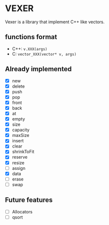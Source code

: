 # VEXER

Vexer is a library that implement C++ like vectors.

## functions format

- C++: `v.XXX(args)`
- C: `vector_XXX(vector* v, args)`

## Already implemented
 - [X] new
 - [X] delete
 - [X] push
 - [X] pop
 - [X] front
 - [X] back
 - [X] at
 - [X] empty
 - [X] size
 - [X] capacity
 - [X] maxSize
 - [X] insert
 - [X] clear
 - [X] shrinkToFit
 - [X] reserve
 - [X] resize
 - [ ] assign
 - [X] data
 - [ ] erase
 - [ ] swap

## Future features
 - [ ] Allocators
 - [ ] qsort